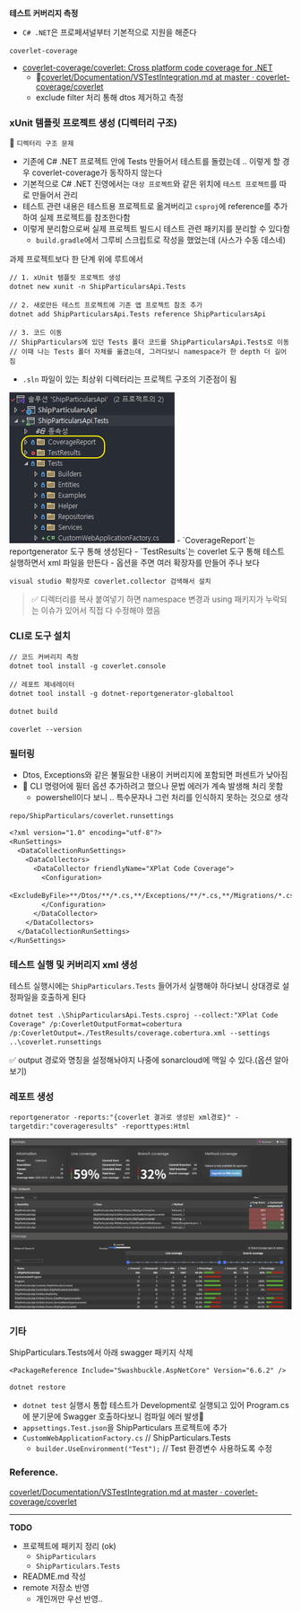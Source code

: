 

**테스트 커버리지 측정** 
- `C# .NET`은 프로페셔널부터 기본적으로 지원을 해준다

`coverlet-coverage`
- [coverlet-coverage/coverlet: Cross platform code coverage for .NET](https://github.com/coverlet-coverage/coverlet)
	- 📌[coverlet/Documentation/VSTestIntegration.md at master · coverlet-coverage/coverlet](https://github.com/coverlet-coverage/coverlet/blob/master/Documentation/VSTestIntegration.md)
	- exclude filter 처리 통해 dtos 제거하고 측정 

### xUnit 템플릿 프로젝트 생성 (디렉터리 구조)

💩 `디렉터리 구조 문제`
- 기존에 C# .NET 프로젝트 안에 Tests 만들어서 테스트를 돌렸는데 .. 이렇게 할 경우 coverlet-coverage가 동작하지 않는다 
- 기본적으로 C# .NET 진영에서는 `대상 프로젝트`와 같은 위치에 `테스트 프로젝트`를 따로 만들어서 관리
- 테스트 관련 내용은 테스트용 프로젝트로 옮겨버리고 `csproj`에 reference를 추가하여 실제 프로젝트를 참조한다함
- 이렇게 분리함으로써 실제 프로젝트 빌드시 테스트 관련 패키지를 분리할 수 있다함 
	- `build.gradle`에서 그루비 스크립트로 작성을 했었는데 (사스가 수동 데스네)


과제 프로젝트보다 한 단계 위에 루트에서
```shell
// 1. xUnit 템플릿 프로젝트 생성
dotnet new xunit -n ShipParticularsApi.Tests

// 2. 새로만든 테스트 프로젝트에 기존 앱 프로젝트 참조 추가
dotnet add ShipParticularsApi.Tests reference ShipParticularsApi

// 3. 코드 이동
// ShipParticulars에 있던 Tests 폴더 코드를 ShipParticularsApi.Tests로 이동
// 이때 나는 Tests 폴더 자체를 옮겼는데, 그러다보니 namespace가 한 depth 더 길어짐
```
- `.sln` 파일이 있는 최상위 디렉터리는 프로젝트 구조의 기준점이 됨


<img src="./images/코드커버리지1.png">
- `CoverageReport`는  reportgenerator 도구 통해 생성된다 
- `TestResults`는 coverlet 도구 통해 테스트 실행하면서 xml 파일을 만든다 
	- 옵션을 주면 여러 확장자를 만들어 주나 보다

```text
visual studio 확장자로 coverlet.collector 검색해서 설치
```

> ✅ 디렉터리를 복사 붙여넣기 하면 namespace 변경과 using 패키지가 누락되는 이슈가 있어서 직접 다 수정해야 했음


### CLI로 도구 설치

```shell
// 코드 커버리지 측정
dotnet tool install -g coverlet.console

// 레포트 제네레이터
dotnet tool install -g dotnet-reportgenerator-globaltool

dotnet build

coverlet --version
```


### 필터링 
- Dtos, Exceptions와 같은 불필요한 내용이 커버리지에 포함되면 퍼센트가 낮아짐
- 💩 CLI 명령어에 필터 옵션 추가하려고 했으나 문법 에러가 계속 발생해 처리 못함 
	- powershell이다 보니 .. 특수문자나 그런 처리를 인식하지 못하는 것으로 생각

`repo/ShipParticulars/coverlet.runsettings`
```text
<?xml version="1.0" encoding="utf-8"?>
<RunSettings>
  <DataCollectionRunSettings>
    <DataCollectors>
      <DataCollector friendlyName="XPlat Code Coverage">
        <Configuration>
          <ExcludeByFile>**/Dtos/**/*.cs,**/Exceptions/**/*.cs,**/Migrations/*.cs</ExcludeByFile>
        </Configuration>
      </DataCollector>
    </DataCollectors>
  </DataCollectionRunSettings>
</RunSettings>
```

### 테스트 실행 및 커버리지 xml 생성

테스트 실행시에는 `ShipParticulars.Tests` 들어가서 실행해야 하다보니 상대경로 설정파일을 호출하게 된다
```shell
dotnet test .\ShipParticularsApi.Tests.csproj --collect:"XPlat Code Coverage" /p:CoverletOutputFormat=cobertura /p:CoverletOutput=./TestResults/coverage.cobertura.xml --settings ..\coverlet.runsettings
```

✅ output 경로와 명칭을 설정해놔야지 나중에 sonarcloud에 맥일 수 있다.(옵션 알아보기)

### 레포트 생성
```shell
reportgenerator -reports:"{coverlet 결과로 생성된 xml경로}" -targetdir:"coverageresults" -reporttypes:Html
```

<img src="./images/코드커버리지 결과.png">


### 기타 

ShipParticulars.Tests에서 아래 swagger 패키지 삭제 
```text
<PackageReference Include="Swashbuckle.AspNetCore" Version="6.6.2" />
```

```shell
dotnet restore
```
- `dotnet test` 실행시 통합 테스트가 Development로 실행되고 있어 Program.cs에 분기문에 Swagger 호출하다보니 컴파일 에러 발생💩
- `appsettings.Test.json`을 ShipParticulars 프로젝트에 추가
- `CustomWebApplicationFactory.cs` // ShipParticulars.Tests
	- `builder.UseEnvironment("Test");` // Test 환경변수 사용하도록 수정


### Reference.
[coverlet/Documentation/VSTestIntegration.md at master · coverlet-coverage/coverlet](https://github.com/coverlet-coverage/coverlet/blob/master/Documentation/VSTestIntegration.md)



---

**TODO**
- 프로젝트에 패키지 정리 (ok)
	- `ShipParticulars` 
	- `ShipParticulars.Tests`
- README.md 작성
- remote 저장소 반영 
	- 개인꺼만 우선 반영..



